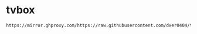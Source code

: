 # tvbox

```bash
https://mirror.ghproxy.com/https://raw.githubusercontent.com/dxer0404/tvbox/main/tvbox.json
```
